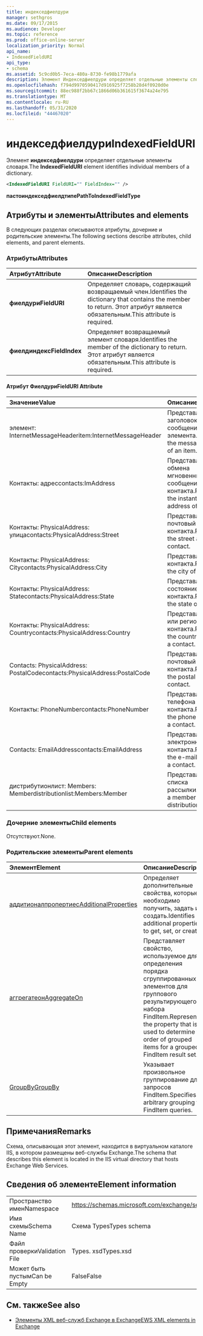 ```yaml
---
title: индекседфиелдури
manager: sethgros
ms.date: 09/17/2015
ms.audience: Developer
ms.topic: reference
ms.prod: office-online-server
localization_priority: Normal
api_name:
- IndexedFieldURI
api_type:
- schema
ms.assetid: 5c9cd0b5-7eca-480a-8730-fe98b1779afa
description: Элемент Индекседфиелдури определяет отдельные элементы словаря.
ms.openlocfilehash: f794d9970590417d916925f7258b28d4f0920d0e
ms.sourcegitcommit: 88ec988f2bb67c1866d06b361615f3674a24e795
ms.translationtype: MT
ms.contentlocale: ru-RU
ms.lasthandoff: 05/31/2020
ms.locfileid: "44467020"
---
```

# <a name="indexedfielduri"></a><span data-ttu-id="133ae-103">индекседфиелдури</span><span class="sxs-lookup"><span data-stu-id="133ae-103">IndexedFieldURI</span></span>

<span data-ttu-id="133ae-104">Элемент **индекседфиелдури** определяет отдельные элементы словаря.</span><span class="sxs-lookup"><span data-stu-id="133ae-104">The **IndexedFieldURI** element identifies individual members of a dictionary.</span></span> 
  
```xml
<IndexedFieldURI FieldURI="" FieldIndex="" />
```

 <span data-ttu-id="133ae-105">**пастоиндекседфиелдтипе**</span><span class="sxs-lookup"><span data-stu-id="133ae-105">**PathToIndexedFieldType**</span></span>
## <a name="attributes-and-elements"></a><span data-ttu-id="133ae-106">Атрибуты и элементы</span><span class="sxs-lookup"><span data-stu-id="133ae-106">Attributes and elements</span></span>

<span data-ttu-id="133ae-107">В следующих разделах описываются атрибуты, дочерние и родительские элементы.</span><span class="sxs-lookup"><span data-stu-id="133ae-107">The following sections describe attributes, child elements, and parent elements.</span></span>
  
### <a name="attributes"></a><span data-ttu-id="133ae-108">Атрибуты</span><span class="sxs-lookup"><span data-stu-id="133ae-108">Attributes</span></span>

|<span data-ttu-id="133ae-109">**Атрибут**</span><span class="sxs-lookup"><span data-stu-id="133ae-109">**Attribute**</span></span>|<span data-ttu-id="133ae-110">**Описание**</span><span class="sxs-lookup"><span data-stu-id="133ae-110">**Description**</span></span>|
|:-----|:-----|
|<span data-ttu-id="133ae-111">**фиелдури**</span><span class="sxs-lookup"><span data-stu-id="133ae-111">**FieldURI**</span></span> <br/> |<span data-ttu-id="133ae-112">Определяет словарь, содержащий возвращаемый член.</span><span class="sxs-lookup"><span data-stu-id="133ae-112">Identifies the dictionary that contains the member to return.</span></span> <span data-ttu-id="133ae-113">Этот атрибут является обязательным.</span><span class="sxs-lookup"><span data-stu-id="133ae-113">This attribute is required.</span></span>  <br/> |
|<span data-ttu-id="133ae-114">**фиелдиндекс**</span><span class="sxs-lookup"><span data-stu-id="133ae-114">**FieldIndex**</span></span> <br/> |<span data-ttu-id="133ae-115">Определяет возвращаемый элемент словаря.</span><span class="sxs-lookup"><span data-stu-id="133ae-115">Identifies the member of the dictionary to return.</span></span> <span data-ttu-id="133ae-116">Этот атрибут является обязательным.</span><span class="sxs-lookup"><span data-stu-id="133ae-116">This attribute is required.</span></span>  <br/> |
   
#### <a name="fielduri-attribute"></a><span data-ttu-id="133ae-117">Атрибут Фиелдури</span><span class="sxs-lookup"><span data-stu-id="133ae-117">FieldURI Attribute</span></span>

|<span data-ttu-id="133ae-118">**Значение**</span><span class="sxs-lookup"><span data-stu-id="133ae-118">**Value**</span></span>|<span data-ttu-id="133ae-119">**Описание**</span><span class="sxs-lookup"><span data-stu-id="133ae-119">**Description**</span></span>|
|:-----|:-----|
|<span data-ttu-id="133ae-120">элемент: InternetMessageHeader</span><span class="sxs-lookup"><span data-stu-id="133ae-120">item:InternetMessageHeader</span></span>  <br/> |<span data-ttu-id="133ae-121">Представляет заголовок сообщения для элемента.</span><span class="sxs-lookup"><span data-stu-id="133ae-121">Represents the message header of an item.</span></span>  <br/> |
|<span data-ttu-id="133ae-122">Контакты: адрес</span><span class="sxs-lookup"><span data-stu-id="133ae-122">contacts:ImAddress</span></span>  <br/> |<span data-ttu-id="133ae-123">Представляет адрес обмена мгновенными сообщениями контакта.</span><span class="sxs-lookup"><span data-stu-id="133ae-123">Represents the instant messaging address of a contact.</span></span>  <br/> |
|<span data-ttu-id="133ae-124">Контакты: PhysicalAddress: улица</span><span class="sxs-lookup"><span data-stu-id="133ae-124">contacts:PhysicalAddress:Street</span></span>  <br/> |<span data-ttu-id="133ae-125">Представляет почтовый адрес контакта.</span><span class="sxs-lookup"><span data-stu-id="133ae-125">Represents the street address of a contact.</span></span>  <br/> |
|<span data-ttu-id="133ae-126">Контакты: PhysicalAddress: City</span><span class="sxs-lookup"><span data-stu-id="133ae-126">contacts:PhysicalAddress:City</span></span>  <br/> |<span data-ttu-id="133ae-127">Представляет город контакта.</span><span class="sxs-lookup"><span data-stu-id="133ae-127">Represents the city of a contact.</span></span>  <br/> |
|<span data-ttu-id="133ae-128">Контакты: PhysicalAddress: State</span><span class="sxs-lookup"><span data-stu-id="133ae-128">contacts:PhysicalAddress:State</span></span>  <br/> |<span data-ttu-id="133ae-129">Представляет состояние контакта.</span><span class="sxs-lookup"><span data-stu-id="133ae-129">Represents the state of a contact.</span></span>  <br/> |
|<span data-ttu-id="133ae-130">Контакты: PhysicalAddress: Country</span><span class="sxs-lookup"><span data-stu-id="133ae-130">contacts:PhysicalAddress:Country</span></span>  <br/> |<span data-ttu-id="133ae-131">Представляет страну или регион контакта.</span><span class="sxs-lookup"><span data-stu-id="133ae-131">Represents the country/region of a contact.</span></span>  <br/> |
|<span data-ttu-id="133ae-132">Contacts: PhysicalAddress: PostalCode</span><span class="sxs-lookup"><span data-stu-id="133ae-132">contacts:PhysicalAddress:PostalCode</span></span>  <br/> |<span data-ttu-id="133ae-133">Представляет почтовый индекс контакта.</span><span class="sxs-lookup"><span data-stu-id="133ae-133">Represents the postal code of a contact.</span></span>  <br/> |
|<span data-ttu-id="133ae-134">Контакты: PhoneNumber</span><span class="sxs-lookup"><span data-stu-id="133ae-134">contacts:PhoneNumber</span></span>  <br/> |<span data-ttu-id="133ae-135">Представляет номер телефона контакта.</span><span class="sxs-lookup"><span data-stu-id="133ae-135">Represents the phone number of a contact.</span></span>  <br/> |
|<span data-ttu-id="133ae-136">Contacts: EmailAddress</span><span class="sxs-lookup"><span data-stu-id="133ae-136">contacts:EmailAddress</span></span>  <br/> |<span data-ttu-id="133ae-137">Представляет адрес электронной почты контакта.</span><span class="sxs-lookup"><span data-stu-id="133ae-137">Represents the e-mail address of a contact.</span></span>  <br/> |
|<span data-ttu-id="133ae-138">дистрибутионлист: Members: Member</span><span class="sxs-lookup"><span data-stu-id="133ae-138">distributionlist:Members:Member</span></span>  <br/> |<span data-ttu-id="133ae-139">Представляет члена списка рассылки.</span><span class="sxs-lookup"><span data-stu-id="133ae-139">Represents a member of a distribution list.</span></span>  <br/> |
   
### <a name="child-elements"></a><span data-ttu-id="133ae-140">Дочерние элементы</span><span class="sxs-lookup"><span data-stu-id="133ae-140">Child elements</span></span>

<span data-ttu-id="133ae-141">Отсутствуют.</span><span class="sxs-lookup"><span data-stu-id="133ae-141">None.</span></span>
  
### <a name="parent-elements"></a><span data-ttu-id="133ae-142">Родительские элементы</span><span class="sxs-lookup"><span data-stu-id="133ae-142">Parent elements</span></span>

|<span data-ttu-id="133ae-143">**Элемент**</span><span class="sxs-lookup"><span data-stu-id="133ae-143">**Element**</span></span>|<span data-ttu-id="133ae-144">**Описание**</span><span class="sxs-lookup"><span data-stu-id="133ae-144">**Description**</span></span>|
|:-----|:-----|
|[<span data-ttu-id="133ae-145">аддитионалпропертиес</span><span class="sxs-lookup"><span data-stu-id="133ae-145">AdditionalProperties</span></span>](additionalproperties.md) <br/> |<span data-ttu-id="133ae-146">Определяет дополнительные свойства, которые необходимо получить, задать или создать.</span><span class="sxs-lookup"><span data-stu-id="133ae-146">Identifies additional properties to get, set, or create.</span></span>  <br/> |
|[<span data-ttu-id="133ae-147">аггрегатеон</span><span class="sxs-lookup"><span data-stu-id="133ae-147">AggregateOn</span></span>](aggregateon.md) <br/> |<span data-ttu-id="133ae-148">Представляет свойство, используемое для определения порядка сгруппированных элементов для группового результирующего набора FindItem.</span><span class="sxs-lookup"><span data-stu-id="133ae-148">Represents the property that is used to determine the order of grouped items for a grouped FindItem result set.</span></span>  <br/> |
|[<span data-ttu-id="133ae-149">GroupBy</span><span class="sxs-lookup"><span data-stu-id="133ae-149">GroupBy</span></span>](groupby.md) <br/> |<span data-ttu-id="133ae-150">Указывает произвольное группирование для запросов FindItem.</span><span class="sxs-lookup"><span data-stu-id="133ae-150">Specifies an arbitrary grouping for FindItem queries.</span></span>  <br/> |
   
## <a name="remarks"></a><span data-ttu-id="133ae-151">Примечания</span><span class="sxs-lookup"><span data-stu-id="133ae-151">Remarks</span></span>

<span data-ttu-id="133ae-152">Схема, описывающая этот элемент, находится в виртуальном каталоге IIS, в котором размещены веб-службы Exchange.</span><span class="sxs-lookup"><span data-stu-id="133ae-152">The schema that describes this element is located in the IIS virtual directory that hosts Exchange Web Services.</span></span>
  
## <a name="element-information"></a><span data-ttu-id="133ae-153">Сведения об элементе</span><span class="sxs-lookup"><span data-stu-id="133ae-153">Element information</span></span>

|||
|:-----|:-----|
|<span data-ttu-id="133ae-154">Пространство имен</span><span class="sxs-lookup"><span data-stu-id="133ae-154">Namespace</span></span>  <br/> |https://schemas.microsoft.com/exchange/services/2006/types  <br/> |
|<span data-ttu-id="133ae-155">Имя схемы</span><span class="sxs-lookup"><span data-stu-id="133ae-155">Schema Name</span></span>  <br/> |<span data-ttu-id="133ae-156">Схема Types</span><span class="sxs-lookup"><span data-stu-id="133ae-156">Types schema</span></span>  <br/> |
|<span data-ttu-id="133ae-157">Файл проверки</span><span class="sxs-lookup"><span data-stu-id="133ae-157">Validation File</span></span>  <br/> |<span data-ttu-id="133ae-158">Types. xsd</span><span class="sxs-lookup"><span data-stu-id="133ae-158">Types.xsd</span></span>  <br/> |
|<span data-ttu-id="133ae-159">Может быть пустым</span><span class="sxs-lookup"><span data-stu-id="133ae-159">Can be Empty</span></span>  <br/> |<span data-ttu-id="133ae-160">False</span><span class="sxs-lookup"><span data-stu-id="133ae-160">False</span></span>  <br/> |
   
## <a name="see-also"></a><span data-ttu-id="133ae-161">См. также</span><span class="sxs-lookup"><span data-stu-id="133ae-161">See also</span></span>



- [<span data-ttu-id="133ae-162">Элементы XML веб-служб Exchange в Exchange</span><span class="sxs-lookup"><span data-stu-id="133ae-162">EWS XML elements in Exchange</span></span>](ews-xml-elements-in-exchange.md)

